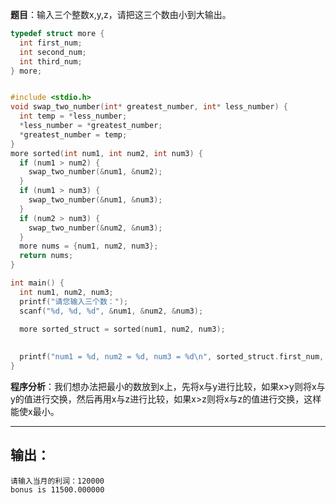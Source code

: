 **题目**：输入三个整数x,y,z，请把这三个数由小到大输出。
```c
typedef struct more {
  int first_num;
  int second_num;
  int third_num;
} more;


#include <stdio.h>
void swap_two_number(int* greatest_number, int* less_number) {
  int temp = *less_number;
  *less_number = *greatest_number;
  *greatest_number = temp;
}
more sorted(int num1, int num2, int num3) {
  if (num1 > num2) {
    swap_two_number(&num1, &num2);
  }
  if (num1 > num3) {
    swap_two_number(&num1, &num3);
  } 
  if (num2 > num3) {
    swap_two_number(&num2, &num3);
  }
  more nums = {num1, num2, num3};
  return nums;
}

int main() {
  int num1, num2, num3;
  printf("请您输入三个数：");
  scanf("%d, %d, %d", &num1, &num2, &num3);
  
  more sorted_struct = sorted(num1, num2, num3);
  

  printf("num1 = %d, num2 = %d, num3 = %d\n", sorted_struct.first_num, sorted_struct.second_num, sorted_struct.third_num);
}
```
**程序分析**：我们想办法把最小的数放到x上，先将x与y进行比较，如果x>y则将x与y的值进行交换，然后再用x与z进行比较，如果x>z则将x与z的值进行交换，这样能使x最小。

--------------
## 输出：
```
请输入当月的利润：120000
bonus is 11500.000000
```